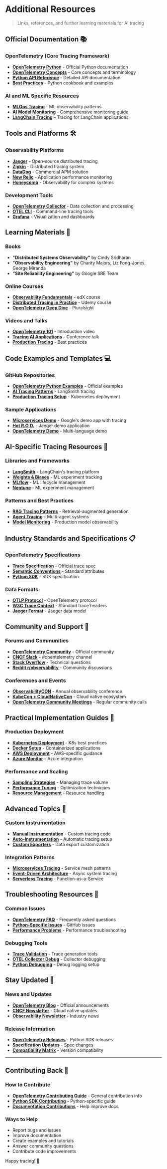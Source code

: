 # Additional Resources

> Links, references, and further learning materials for AI tracing

## Official Documentation 📚

### OpenTelemetry (Core Tracing Framework)
- **[OpenTelemetry Python](https://opentelemetry.io/docs/instrumentation/python/)** - Official Python documentation
- **[OpenTelemetry Concepts](https://opentelemetry.io/docs/concepts/)** - Core concepts and terminology
- **[Python API Reference](https://opentelemetry-python.readthedocs.io/)** - Detailed API documentation
- **[Best Practices](https://opentelemetry.io/docs/instrumentation/python/cookbook/)** - Python cookbook and examples

### AI and ML Specific Resources
- **[MLOps Tracing](https://mlops.community/observability/)** - ML observability patterns
- **[AI Model Monitoring](https://neptune.ai/blog/ml-model-monitoring-best-tools)** - Comprehensive monitoring guide
- **[LangChain Tracing](https://python.langchain.com/docs/guides/debugging/tracing)** - Tracing for LangChain applications

## Tools and Platforms 🛠️

### Observability Platforms
- **[Jaeger](https://www.jaegertracing.io/)** - Open-source distributed tracing
- **[Zipkin](https://zipkin.io/)** - Distributed tracing system
- **[DataDog](https://www.datadoghq.com/product/apm/)** - Commercial APM solution
- **[New Relic](https://newrelic.com/products/application-monitoring)** - Application performance monitoring
- **[Honeycomb](https://www.honeycomb.io/)** - Observability for complex systems

### Development Tools
- **[OpenTelemetry Collector](https://opentelemetry.io/docs/collector/)** - Data collection and processing
- **[OTEL CLI](https://github.com/equinix-labs/otel-cli)** - Command-line tracing tools
- **[Grafana](https://grafana.com/)** - Visualization and dashboards

## Learning Materials 📖

### Books
- **"Distributed Systems Observability"** by Cindy Sridharan
- **"Observability Engineering"** by Charity Majors, Liz Fong-Jones, George Miranda
- **"Site Reliability Engineering"** by Google SRE Team

### Online Courses
- **[Observability Fundamentals](https://www.edx.org/course/observability)** - edX course
- **[Distributed Tracing in Practice](https://www.udemy.com/course/distributed-tracing/)** - Udemy course
- **[OpenTelemetry Deep Dive](https://www.pluralsight.com/courses/opentelemetry-getting-started)** - Pluralsight

### Videos and Talks
- **[OpenTelemetry 101](https://www.youtube.com/watch?v=r8UvWSX3KA8)** - Introduction video
- **[Tracing AI Applications](https://www.youtube.com/watch?v=observability-ai)** - Conference talk
- **[Production Tracing](https://www.infoq.com/presentations/tracing-production/)** - Best practices

## Code Examples and Templates 💻

### GitHub Repositories
- **[OpenTelemetry Python Examples](https://github.com/open-telemetry/opentelemetry-python/tree/main/docs/examples)** - Official examples
- **[AI Tracing Patterns](https://github.com/langchain-ai/langsmith-sdk)** - LangSmith tracing
- **[Production Tracing Setup](https://github.com/jaegertracing/jaeger-kubernetes)** - Kubernetes deployment

### Sample Applications
- **[Microservices Demo](https://github.com/GoogleCloudPlatform/microservices-demo)** - Google's demo app with tracing
- **[Hot R.O.D.](https://github.com/jaegertracing/jaeger/tree/main/examples/hotrod)** - Jaeger demo application
- **[OpenTelemetry Demo](https://github.com/open-telemetry/opentelemetry-demo)** - Multi-language demo

## AI-Specific Tracing Resources 🤖

### Libraries and Frameworks
- **[LangSmith](https://smith.langchain.com/)** - LangChain's tracing platform
- **[Weights & Biases](https://wandb.ai/)** - ML experiment tracking
- **[MLflow](https://mlflow.org/)** - ML lifecycle management
- **[Neptune](https://neptune.ai/)** - ML experiment management

### Patterns and Best Practices
- **[RAG Tracing Patterns](https://docs.langchain.com/docs/guides/debugging/tracing)** - Retrieval-augmented generation
- **[Agent Tracing](https://python.langchain.com/docs/guides/debugging/tracing)** - Multi-agent systems
- **[Model Monitoring](https://neptune.ai/blog/ml-model-monitoring-best-tools)** - Production model observability

## Industry Standards and Specifications 📋

### OpenTelemetry Specifications
- **[Trace Specification](https://opentelemetry.io/docs/reference/specification/trace/)** - Official trace spec
- **[Semantic Conventions](https://opentelemetry.io/docs/reference/specification/trace/semantic_conventions/)** - Standard attributes
- **[Python SDK](https://opentelemetry.io/docs/reference/specification/sdk/)** - SDK specification

### Data Formats
- **[OTLP Protocol](https://opentelemetry.io/docs/reference/specification/protocol/)** - OpenTelemetry protocol
- **[W3C Trace Context](https://www.w3.org/TR/trace-context/)** - Standard trace headers
- **[Jaeger Format](https://www.jaegertracing.io/docs/1.35/apis/)** - Jaeger data model

## Community and Support 🤝

### Forums and Communities
- **[OpenTelemetry Community](https://opentelemetry.io/community/)** - Official community
- **[CNCF Slack](https://slack.cncf.io/)** - #opentelemetry channel
- **[Stack Overflow](https://stackoverflow.com/questions/tagged/opentelemetry)** - Technical questions
- **[Reddit r/observability](https://www.reddit.com/r/observability/)** - Community discussions

### Conferences and Events
- **[ObservabilityCON](https://observabilitycon.io/)** - Annual observability conference
- **[KubeCon + CloudNativeCon](https://events.linuxfoundation.org/kubecon-cloudnativecon-north-america/)** - Cloud native ecosystem
- **[OpenTelemetry Community Meetings](https://opentelemetry.io/community/)** - Regular community calls

## Practical Implementation Guides 🔧

### Production Deployment
- **[Kubernetes Deployment](https://opentelemetry.io/docs/kubernetes/)** - K8s best practices
- **[Docker Setup](https://opentelemetry.io/docs/instrumentation/python/getting-started/#docker)** - Containerized applications
- **[AWS Deployment](https://aws-otel.github.io/docs/introduction)** - AWS-specific guidance
- **[Azure Monitor](https://docs.microsoft.com/en-us/azure/azure-monitor/app/opentelemetry-python)** - Azure integration

### Performance and Scaling
- **[Sampling Strategies](https://opentelemetry.io/docs/concepts/sampling/)** - Managing trace volume
- **[Performance Tuning](https://opentelemetry.io/docs/instrumentation/python/performance/)** - Optimization techniques
- **[Resource Management](https://opentelemetry.io/docs/instrumentation/python/resources/)** - Resource handling

## Advanced Topics 🚀

### Custom Instrumentation
- **[Manual Instrumentation](https://opentelemetry.io/docs/instrumentation/python/manual/)** - Custom tracing code
- **[Auto-Instrumentation](https://opentelemetry.io/docs/instrumentation/python/automatic/)** - Automatic tracing setup
- **[Custom Exporters](https://opentelemetry.io/docs/instrumentation/python/exporters/)** - Data export customization

### Integration Patterns
- **[Microservices Tracing](https://microservices.io/patterns/observability/distributed-tracing.html)** - Service mesh patterns
- **[Event-Driven Architecture](https://medium.com/@marcus.eisele/tracing-event-driven-architecture)** - Async system tracing
- **[Serverless Tracing](https://aws.amazon.com/blogs/compute/using-aws-x-ray-tracing-with-aws-lambda/)** - Function-as-a-Service

## Troubleshooting Resources 🔧

### Common Issues
- **[OpenTelemetry FAQ](https://opentelemetry.io/docs/instrumentation/python/faq/)** - Frequently asked questions
- **[Python-Specific Issues](https://github.com/open-telemetry/opentelemetry-python/issues)** - GitHub issues
- **[Performance Problems](https://opentelemetry.io/docs/instrumentation/python/performance/)** - Performance troubleshooting

### Debugging Tools
- **[Trace Validation](https://github.com/jaegertracing/jaeger/tree/main/cmd/jaeger-tracegen)** - Trace generation tools
- **[OTEL Collector Debug](https://opentelemetry.io/docs/collector/troubleshooting/)** - Collector debugging
- **[Python Debugging](https://opentelemetry.io/docs/instrumentation/python/cookbook/#enabling-debug-logging)** - Debug logging setup

## Stay Updated 📡

### News and Updates
- **[OpenTelemetry Blog](https://opentelemetry.io/blog/)** - Official announcements
- **[CNCF Newsletter](https://www.cncf.io/newsletter/)** - Cloud native updates
- **[Observability Newsletter](https://o11y.news/)** - Industry news

### Release Information
- **[OpenTelemetry Releases](https://github.com/open-telemetry/opentelemetry-python/releases)** - Python SDK releases
- **[Specification Updates](https://opentelemetry.io/docs/reference/specification/)** - Spec changes
- **[Compatibility Matrix](https://opentelemetry.io/docs/instrumentation/python/compatibility/)** - Version compatibility

---

## Contributing Back 🤝

### How to Contribute
- **[OpenTelemetry Contributing Guide](https://opentelemetry.io/docs/contributing/)** - General contribution info
- **[Python SDK Contributing](https://github.com/open-telemetry/opentelemetry-python/blob/main/CONTRIBUTING.md)** - Python-specific guide
- **[Documentation Contributions](https://opentelemetry.io/docs/contributing/documentation/)** - Help improve docs

### Ways to Help
- Report bugs and issues
- Improve documentation
- Create examples and tutorials
- Answer community questions
- Contribute code improvements

Happy tracing! 🚀